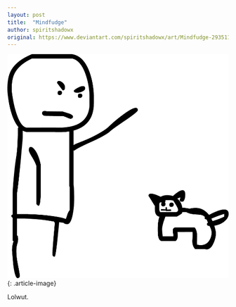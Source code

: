 ```yaml
---
layout: post
title:  "Mindfudge"
author: spiritshadowx
original: https://www.deviantart.com/spiritshadowx/art/Mindfudge-293511106
---
```


![](/assets/img/2012-04-01.webp)
{: .article-image}

Lolwut.
